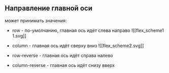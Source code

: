 ## Направление главной оси

может принимать значения:
- row - по-умолчанию, главная ось идёт слева направо 
![[flex_scheme1 1.svg]]
- column - главная ось идёт сверху вниз 
![[flex_scheme2.svg]]

- row-reverse - главная ось идёт справа налево
- column-reverse - главная ось идёт снизу вверх